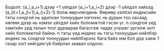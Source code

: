 Бодолт: (a_i,a_i+1) дээр +1 үйлдэл (a_i+1,a_i+2) дээр -1 үйлдэл хийхэд 
(a_(i)+1,a_(i+1),a_(i+2)-1) болж өөрчлөгдөнө. Өөрөөр хэлбэл индексийн тэгш сондгой нь адилхан тоонуудын нэгнээс нь дурын тоо хасаад нөгөөх дээр нь нэмэх үйлдэл хийх боломжтой гэсэн үг.
n сондгой үед хамгийн урд талын тоог дураараа багасгаж чадах учраас үргэлж sort хийх боломжтой байна.
n тэгш үед индекс нь тэгш тоонуудын нийлбэр индекс нь сондгой тоонуудын нийлбэрээс бага байх юм бол дор хаяж 1 газар sort хийгдэхгүй байрлал заавал олдоно.